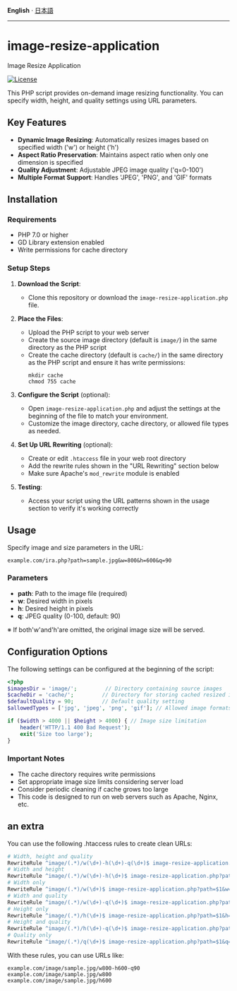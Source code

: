 __English__ · [日本語](REANDME_ja.md)

---

# image-resize-application
Image Resize Application

[![License][license-badge]][license-badge-url]


This PHP script provides on-demand image resizing functionality. You can specify width, height, and quality settings using URL parameters.

## Key Features
- **Dynamic Image Resizing**: Automatically resizes images based on specified width ('w') or height ('h')
- **Aspect Ratio Preservation**: Maintains aspect ratio when only one dimension is specified
- **Quality Adjustment**: Adjustable JPEG image quality ('q=0-100')
- **Multiple Format Support**: Handles 'JPEG', 'PNG', and 'GIF' formats

## Installation

### Requirements
- PHP 7.0 or higher
- GD Library extension enabled
- Write permissions for cache directory

### Setup Steps
1. **Download the Script**:
   - Clone this repository or download the `image-resize-application.php` file.

2. **Place the Files**:
   - Upload the PHP script to your web server
   - Create the source image directory (default is `image/`) in the same directory as the PHP script
   - Create the cache directory (default is `cache/`) in the same directory as the PHP script and ensure it has write permissions:
     ```
     mkdir cache
     chmod 755 cache
     ```

3. **Configure the Script** (optional):
   - Open `image-resize-application.php` and adjust the settings at the beginning of the file to match your environment.
   - Customize the image directory, cache directory, or allowed file types as needed.

4. **Set Up URL Rewriting** (optional):
   - Create or edit `.htaccess` file in your web root directory
   - Add the rewrite rules shown in the "URL Rewriting" section below
   - Make sure Apache's `mod_rewrite` module is enabled

5. **Testing**:
   - Access your script using the URL patterns shown in the usage section to verify it's working correctly

## Usage
Specify image and size parameters in the URL:
```
example.com/ira.php?path=sample.jpg&w=800&h=600&q=90
```
### Parameters
- **path**: Path to the image file (required)
- **w**: Desired width in pixels
- **h**: Desired height in pixels
- **q**: JPEG quality (0-100, default: 90)

※ If both'w'and'h'are omitted, the original image size will be served.

## Configuration Options
The following settings can be configured at the beginning of the script:
```php
<?php
$imagesDir = 'image/';         // Directory containing source images
$cacheDir = 'cache/';         // Directory for storing cached resized images
$defaultQuality = 90;         // Default quality setting
$allowedTypes = ['jpg', 'jpeg', 'png', 'gif']; // Allowed image formats

if ($width > 4000 || $height > 4000) { // Image size limitation
    header('HTTP/1.1 400 Bad Request');
    exit('Size too large');
}
```
### Important Notes
- The cache directory requires write permissions
- Set appropriate image size limits considering server load
- Consider periodic cleaning if cache grows too large
- This code is designed to run on web servers such as Apache, Nginx, etc.

## an extra
You can use the following .htaccess rules to create clean URLs:

```apache
# Width, height and quality
RewriteRule ^image/(.*)/w(\d+)-h(\d+)-q(\d+)$ image-resize-application.php?path=$1&w=$2&h=$3&q=$4 [L,QSA]
# Width and height
RewriteRule ^image/(.*)/w(\d+)-h(\d+)$ image-resize-application.php?path=$1&w=$2&h=$3 [L,QSA]
# Width only
RewriteRule ^image/(.*)/w(\d+)$ image-resize-application.php?path=$1&w=$2 [L,QSA]
# Width and quality
RewriteRule ^image/(.*)/w(\d+)-q(\d+)$ image-resize-application.php?path=$1&w=$2&q=$3 [L,QSA]
# Height only
RewriteRule ^image/(.*)/h(\d+)$ image-resize-application.php?path=$1&h=$2 [L,QSA]
# Height and quality
RewriteRule ^image/(.*)/h(\d+)-q(\d+)$ image-resize-application.php?path=$1&h=$2&q=$3 [L,QSA]
# Quality only
RewriteRule ^image/(.*)/q(\d+)$ image-resize-application.php?path=$1&q=$2 [L,QSA]
```

With these rules, you can use URLs like:
```
example.com/image/sample.jpg/w800-h600-q90
example.com/image/sample.jpg/w800
example.com/image/sample.jpg/h600
```

[license-badge]: https://img.shields.io/badge/license-MIT-green.svg
[license-badge-url]: ./LICENSE
